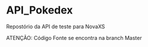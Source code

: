 # API_Pokedex
Repostório da API de teste para NovaXS

ATENÇÃO: Código Fonte se encontra na branch Master
